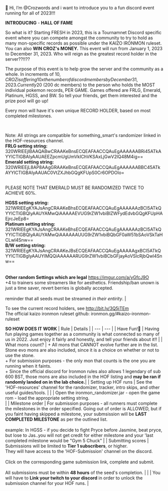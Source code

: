 👋 Hi, I’m @Crozwords and i want to introduce you to a fun discord event running for all of 2023!!! 

**INTRODUCING** - **HALL OF FAME**

So what is it? Starting FRESH in 2023, this is a Tournamnet Discord specific event where you can compete amongst the community to try to hold 
as many mon-specific records as possible under the KAIZO IRONMON ruleset. You can also **WIN CROZ's MONEY.** This event will run from January 1, 2023 to December 31, 2023. Who will reign as the 
greatest record holder in the server??!!??

The purpose of this event is to help grow the server and the community as a whole. In increments of 10$, CROZ is offering 10x the number of discord 
members by December 31, 2023. Currently 20$ (200 dc members) to the person who holds the MOST individual pokemon records, PER GAME. Games offered are FRLG, Emerald, Platinum, 
HGSS, and BW. So tell your friends, get them interested and the prize pool will go up!

Every mon will have it's own unique RECORD HOLDER, based on most completed milestones. 

<br>

Note: All strings are compatible  for something_smart's randomizer linked in the HOF-resources channel. <br>
**FRLG setting string:** 320WRIEEjIBAAQABwCRAAKeBnsECQEAFAACCQAuEgAAAAAABRi45ATkAYYICTIGBAIyAAUAEEZpcmUgUmVkIChVKSAxLjGwV2lQ48M4ig== <br> 
**Emerald setting string:** <br> 320WRIEEjL8AP8AAgGRAAKeBnsECQEAFAACCQAuEgAAAAAABBC45ATkAYYICTIGBAIyAAUAC0VtZXJhbGQgKFUpS0Cr6OPDOIo= <br> 

<br> PLEASE NOTE THAT EMERALD MUST BE RANDOMIZED TWICE TO ACHIEVE 60%. <br>

**HGSS setting string:** 321WRIEEgKYAJsAngCRAAKeBhsECQEAFAACCQAuEgAAAAAAzBCI5ATkQYYICTIGBQIyAAUYAMwQiAAAAAEVUG9rZW1vbiBIZWFydEdvbGQgKFUpHAEjrcJeEp8= <br> 
**Platinum setting string:** 321WRIEEgKYAJsAngCRAAKeBhsECQEAFAACCQAuEgAAAAAAzBCI5ATkQYYICTIGBQIyAAUYAMwQiAAAAAAUUG9rZW1vbiBQbGF0aW51bSAoVSkTaHCLwl4Snw== <br> 
**B/W setting string:** 321WRIEEgKYAJsAngCRAAKeJBsECQEAFAACCQAuEgAAAAAgxBCI5ATkQYYICTIGBgIyAAUYIMQQiAAAAAARUG9rZW1vbiBCbGFjayAoVSlcRjbQwl4Snw== <br> <br> <br> 
**Other random Settings which are legal** https://imgur.com/a/yGfcJ9O <br> +4 to trainers some streamers like for aesthetics. Friendship/ban unown is just a time saver, revert berries is globally accepted.<br><br> reminder that all seeds must be streamed *in their entirity*. |

To see the current record holders, see http://bit.ly/3Q5jTEm <br>
The official kaizo ironmon ruleset github: ironmon.gg/#kaizo-ironmon-ruleset

**SO HOW DOES IT WORK** 
| Rule | Details |
| --- | --- |
| Have Fun!🙂 | Having fun playing games together as a community is what connected so many of us in 2022. Just enjoy it fairly and honestly, and tell your friends about it!! |
| What mons count? | + All mons that CANNOT evolve further are in the list. Stone evo mons are also included, since it is a choice on whether or not to use the stone. <br> + For submission purposes - the  only mon that counts is the one you are running when it faints. <br> + Since the official discord for Ironmon rules also allows 1 legendary of sub 600 BST, those mons are also included in the HOF listing and **may be ran if randomly landed on in the lab choice.**|
| Setting up HOF runs | See the 'HOF-resources' channel for the randomizer, tracker, intro skips, and other useful guides/tools. |
|                     | Open the ironmon_randomizer.jar - open the game rom - load the appropriate setting string. <br> |
| Milestone order | For submission purposes - all runners must complete the milestones in the order specified. Going out of order is ALLOWED, but if you faint having skipped a milestone, your submsission will be **LAST COMPLETED MILESTONE** as per the outlined list.  <br> <br> example: In HGSS - if you decide to fight Pryce before Jasmine, beat pryce, but lose to Jas..you will not get credit for either milestone and your 'last completed milestone would be "Gym 5 Chuck" |
| Submitting scores | Submissions will be limited to **Tier 1 subscribers**, or higher. <br> They will have access to the 'HOF-Submission' channel on the discord. <br> <br>  Click on the corresponding game submission link, complete and submit. <br><br> All submissions must be within **48 hours** of the seed's completion. |
|                   | You will have to **Link your twitch to your discord** in order to unlock the submission channel for your HOF runs. |
